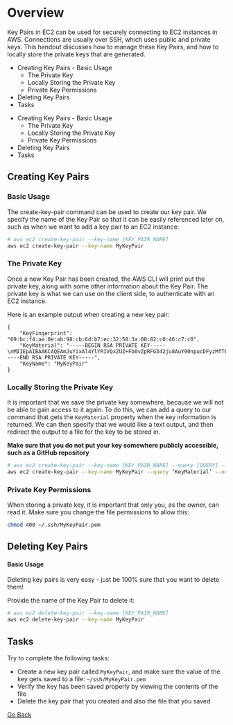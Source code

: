 # Overview
Key Pairs in EC2 can be used for securely connecting to EC2 instances in AWS.
Connections are usually over SSH, which uses public and private keys.
This handout discusses how to manage these Key Pairs, and how to locally store the private keys that are generated.

- Creating Key Pairs
		- Basic Usage
	- The Private Key
	- Locally Storing the Private Key
	- Private Key Permissions
- Deleting Key Pairs
- Tasks

<!--TOC_START-->
- Creating Key Pairs
		- Basic Usage
	- The Private Key
	- Locally Storing the Private Key
	- Private Key Permissions
- Deleting Key Pairs
- Tasks

<!--TOC_END-->
## Creating Key Pairs
### Basic Usage
The create-key-pair command can be used to create our key pair. We specify the name of the Key Pair so that it can be easily referenced later on, such as when we want to add a key pair to an EC2 instance:
```bash
# aws ec2 create-key-pair --key-name [KEY_PAIR_NAME]
aws ec2 create-key-pair --key-name MyKeyPair
```
### The Private Key
Once a new Key Pair has been created, the AWS CLI will print out the private key, along with some other information about the Key Pair.
The private key is what we can use on the client side, to authenticate with an EC2 instance.

Here is an example output when creating a new key pair:
```
{
    "KeyFingerprint": "69:bc:f4:ae:0e:ab:98:cb:6d:b7:ec:32:58:3a:00:82:c0:46:c7:c0",
    "KeyMaterial": "-----BEGIN RSA PRIVATE KEY-----\nMIIEpAIBAAKCAQEAmJuYixAl4YlYRIVQxZUZ+Fb0vZpRFG342ju8AuY90npucDFyzMfTBhprMrKK\nM3zXhUCkXCdciza2qIQF4UZEJItmPt7hDhnaFy7R12Ta9Av2xBZZCXnNijeaFzGxgI8Yk42VxLLZ\n9Tlm1hKq7x+aVVfjQQkrJVUM4NN5z7skyHM7B+9mW8uVSnamtGTyVo1lUQcrcc+YN2iKElAFiQ6u\nIKndmtjg9ufIYBkx631sSBAuNHaPpAITpaYfr/E+ecz0BekHyGHgKUmmFh6Rklia+kxttJYfSJfR\nxLvOwIwyj+knRAJ2VyWsX1TfxZ6aYBdW2n2NQ8ym5p2WMPsxAwO3kQIDAQABAoIBAEXJkd62Sbxz\n5IuhM6jHYJLyoQU71qwzBkQ2YOoqhEcGeg6QbmE7WENIPZF3mD+nbZ+gSglibq2zHaC+jznPukXE\nAcPqhJzAMb28SXXox0AnYHeXiKwOqXH1r1+/995EkgaYDs9ewtGjqGVpMAYeO6Ofh2ssWDDATh1a\nWDAo8s8/ODQb4c1ewkFNxAwEV5m5bAcF2pG5/TUDt8ctV3RZCHEHryoNKWN44L3Yi7OqJjBGStQT\nKLSiwItmDi0+CNyl43sPqW6BjDc5VY79LNOFgbwIqv+Bxt7uDIrhUfXPIAsdgdeU0ktHw+lbK0fZ\nUtlWmJog9o28+qwCZNSLl46SkAECgYEA/sGKtt73VEwpWHl9BDBjVblSurWzikRm7nsh1wqIoVDE\nnpL/3xq0OikS9SwlQTGvJckslGOsHiycz3LZWUjoIGuFtCaSRceFdaArJfQpESFBhr8Xgxi/7W8W\nQjkMpD/S33WVq0J3dTZOkDl3HqnHQAdmlxyBg+GnAYtwG6BiDxECgYEAmVpdDMES65dWiU68pLA5\n987nSPwIPxcy55sIIXZEnM98Ajb6naQ3NanmzptQ6LJDn1EVJt4tW5khshDydsF7+4UKZsxxkWOm\nQHuH7lY54WfteaN4B5Ydqp4iWwuL3+K834AxXCe2GRVRXw0DBUPOIjI3OhbuZxb12yBNs2Q4IIEC\ngYEAmhfFaNG69qFOzPZHOTZvj1WWhdsMK1EulYejM2hqtnCdTXGLFY8YfqmDjwrRyfpcf9WMgoE7\nhdDkVNKaR1hDGAERkaNXDKAfyMNF9iIWiQb9lJyXgzOAPATaiNnrHJqCWanNCxccHKjponEv7Tsy\nizcuxa53ZKckFloaSIudZJECgYEAiuT7bjfZSSSTLl3wIkGy3y248bPETFBYvMj//j6+OkD6ko71\nQp6fmq097VdjWr9K3Bt2SvPkpRf3Gu6ajNEF2HNRTnZRTluxEqpQHaBfYDbfMdLLPiPKzuPXPhsh\nHzCf3Nag3lTha6qRPsPsPnKBWxucRbLLTvfOyh9iAN7+rwECgYB4hFe+i5ioxP+SC6cr0kMlZ92n\nu3nscQO5Q3DFZY4w5s6C9qI/rqd2FOtvLwxokF6u/tpQRCc0crLGhaJUvXYqKABkS6tTKmSGY/ro\nuQRyT9Xu9DMGKzzHXp/fTEBHZxATPLLzJRpnupgvFKryhEHKVv9zN7LJXe/ojUplB+RY0A==\n-----END RSA PRIVATE KEY-----",
    "KeyName": "MyKeyPair"
}
```

### Locally Storing the Private Key
It is important that we save the private key somewhere, because we will not be able to gain access to it again.
To do this, we can add a query to our command that gets the `KeyMaterial` property when the key information is returned. We can then specify that we would like a text output, and then redirect the output to a file for the key to be stored in.

**Make sure that you do not put your key somewhere publicly accessible, such as a GitHub repository**
```bash
# aws ec2 create-key-pair --key-name [KEY_PAIR_NAME] --query [QUERY] --output [OUTPUT_TYPE]
aws ec2 create-key-pair --key-name MyKeyPair --query ‘KeyMaterial’ --output text > ~/.ssh/MyKeyPair.pem
```

### Private Key Permissions
When storing a private key, it is important that only you, as the owner, can read it. Make sure you change the file permissions to allow this:
```bash
chmod 400 ~/.ssh/MyKeyPair.pem
```

## Deleting Key Pairs
#### Basic Usage
Deleting key pairs is very easy - just be 100% sure that you want to delete them!

Provide the name of the Key Pair to delete it:
```bash
# aws ec2 delete-key-pair --key-name [KEY_PAIR_NAME]
aws ec2 delete-key-pair --key-name MyKeyPair
```

## Tasks
Try to complete the following tasks:
- Create a new key pair called `MyKeyPair`, and make sure the value of the key gets saved to a file: `~/ssh/MyKeyPair.pem`
- Verify the key has been saved properly by viewing the contents of the file
- Delete the key pair that you created and also the file that you saved

[Go Back](../README.md#tasks)




